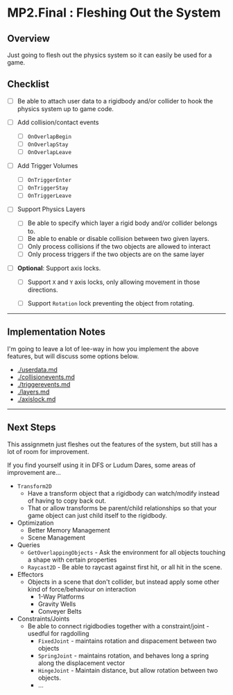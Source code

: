 MP2.Final : Fleshing Out the System
======

## Overview
Just going to flesh out the physics system so it can easily be used for a game.


## Checklist 

- [ ] Be able to attach user data to a rigidbody and/or collider to hook the physics system up to game code.

- [ ] Add collision/contact events
    - [ ] `OnOverlapBegin`
    - [ ] `OnOverlapStay`
    - [ ] `OnOverlapLeave`

- [ ] Add Trigger Volumes
    - [ ] `OnTriggerEnter`
    - [ ] `OnTriggerStay`
    - [ ] `OnTriggerLeave`

- [ ] Support Physics Layers
    - [ ] Be able to specify which layer a rigid body and/or collider belongs to.
    - [ ] Be able to enable or disable collision between two given layers.
    - [ ] Only process collisions if the two objects are allowed to interact
    - [ ] Only process triggers if the two objects are on the same layer

- [ ] **Optional**: Support axis locks.
    - [ ] Support `X` and `Y` axis locks, only allowing movement in those directions.
    - [ ] Support `Rotation` lock preventing the object from rotating. 


------
## Implementation Notes
I'm going to leave a lot of lee-way in how you implement the above features, but will discuss some options below.

- [./userdata.md](./userdata.md)
- [./collisionevents.md](./userdata.md)
- [./triggerevents.md](./triggerevents.md)
- [./layers.md](./layers.md)
- [./axislock.md](./axislock.md)


------
## Next Steps
This assignmetn just fleshes out the features of the system, but still has a lot of room for improvement.

If you find yourself using it in DFS or Ludum Dares, some areas of improvement are...
- `Transform2D`
  - Have a transform object that a rigidbody can watch/modify instead of having to copy back out.
  - That or allow transforms be parent/child relationships so that your game object can just child itself to the rigidbody.
- Optimization 
  - Better Memory Management
  - Scene Management
- Queries
  - `GetOverlappingObjects` - Ask the environment for all objects touching a shape with certain properties
  - `Raycast2D` - Be able to raycast against first hit, or all hit in the scene.
- Effectors
  - Objects in a scene that don't collider, but instead apply some other kind of force/behaviour on interaction
    - 1-Way Platforms
    - Gravity Wells
    - Conveyer Belts
- Constraints/Joints
  - Be able to connect rigidbodies together with a constraint/joint - usedful for ragdolling
    - `FixedJoint` - maintains rotation and dispacement between two objects
    - `SpringJoint` - maintains rotation, and behaves long a spring along the displacement vector
    - `HingeJoint` - Maintain distance, but allow rotation between two objects.
    - ...


